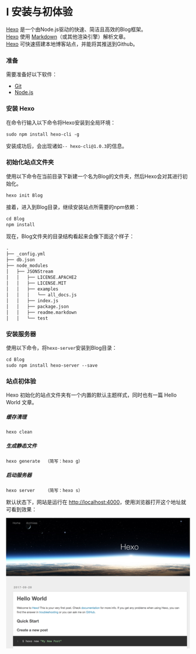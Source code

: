 # I 安装与初体验
[Hexo](https://hexo.io/zh-cn/docs/index.html) 是一个由Node.js驱动的快速、简洁且高效的Blog框架。<br/>
[Hexo](https://hexo.io/zh-cn/docs/index.html) 使用 [Markdown](https://daringfireball.net/projects/markdown/)（或其他渲染引擎）解析文章。<br/>
[Hexo](https://hexo.io/zh-cn/docs/index.html) 可快速搭建本地博客站点，并能将其推送到Github。

### 准备
需要准备好以下软件：

* [Git](https://git-scm.com/)
* [Node.js](https://nodejs.org/en/)

### 安装 Hexo
在命令行输入以下命令将Hexo安装到全局环境：

```
sudo npm install hexo-cli -g
```
安装成功后，会出现诸如`-- hexo-cli@1.0.3`的信息。

### 初始化站点文件夹
使用以下命令在当前目录下新建一个名为Blog的文件夹，然后Hexo会对其进行初始化。

```
hexo init Blog
```

接着，进入到Blog目录，继续安装站点所需要的npm依赖：

```
cd Blog
npm install
```

现在，Blog文件夹的目录结构看起来会像下面这个样子：

```
.
├── _config.yml
├── db.json
├── node_modules
│   ├── JSONStream
│   │   ├── LICENSE.APACHE2
│   │   ├── LICENSE.MIT
│   │   ├── examples
│   │   │   └── all_docs.js
│   │   ├── index.js
│   │   ├── package.json
│   │   ├── readme.markdown
│   │   └── test
```

### 安装服务器
使用以下命令，将`hexo-server`安装到Blog目录：

```
cd Blog
sudo npm install hexo-server --save
```

### 站点初体验
Hexo 初始化的站点文件夹有一个内置的默认主题样式，同时也有一篇 Hello World 文章。

##### 缓存清理
```
hexo clean
```

##### 生成静态文件
```
hexo generate  （简写：hexo g）
```

##### 启动服务器
```
hexo server    （简写：hexo s）
```

默认状态下，网站是运行在 [http://localhost:4000](http://localhost:4000)，使用浏览器打开这个地址就可看到效果：

![](/assets/hexo-hello-world.png)


